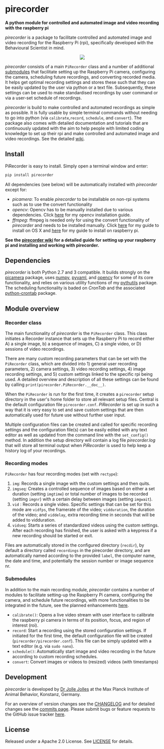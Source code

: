 # pirecorder
**A python module for controlled and automated image and video recording with the raspberry pi**

*pirecorder* is a package to facilitate controlled and automated image and video recording for the Raspberry Pi (rpi), specifically developed with the Behavioural Scientist in mind.

<p align="center"><img src="https://github.com/JolleJolles/pirecorder/blob/master/images/pirecorder-logo.jpg"></p>

*pirecorder* consists of a main `PiRecorder` class and a number of additional [submodules](#submodules) that facilitate setting up the Raspberry Pi camera, configuring the camera, scheduling future recordings, and converting recorded media. It helps get optimal recording settings and stores these such that they can be easily updated by the user via python or a text file. Subsequently, these settings can be used to make standardised recordings by user command or via a user-set schedule of recordings.

*pirecorder* is build to make controlled and automated recordings as simple as possible. It is fully usable by simple terminal commands without needing to go into python (via `calibrate`,`record`, `schedule`, and `convert`). The package also comes with detailed documentation and tutorials that are continuously updated with the aim to help people with limited coding knowledge to set up their rpi and make controlled and automated image and video recordings. See the detailed [wiki](https://github.com/JolleJolles/pirecorder/wiki).


## <a name="install"></a>Install

PiRecorder is easy to install. Simply open a terminal window and enter:

```bash
pip install pirecorder
```

All dependencies (see below) will be automatically installed with *pirecorder* except for:

- *picamera*: To enable *pirecorder* to be installable on non-rpi systems such as to use the convert functionality
- *opencv*: Opencv has to be manually installed due to various dependencies. Click [here](https://github.com/JolleJolles/pirecorder/wiki/Install-OpenCV-for-Python-on-Mac,-Ubuntu,-Raspberry-Pi) for my opencv installation guide.
- *ffmpeg*: ffmpeg is needed only for using the convert functionality of *pirecorder* and needs to be installed manually. Click [here](https://github.com/JolleJolles/pirecorder/wiki/Installing-ffmpeg-on-Mac-OS-X) for my guide to install on OS X and [here](https://github.com/JolleJolles/pirecorder/wiki/Installing-ffmpeg-on-Raspberry-Pi-with-h264-support) for my guide to install on raspberry pi.

**See the [pirecorder wiki](https://github.com/JolleJolles/pirecorder/wiki) for a detailed guide for setting up your raspberry pi and installing and working with pirecorder.**

## Dependencies
*pirecorder* is both Python 2.7 and 3 compatible. It builds strongly on the [picamera](http://picamera.readthedocs.io/) package, uses [numpy](http://www.numpy.org/), [pyyaml](https://pyyaml.org), and [opencv](http://opencv.org) for some of its core functionality, and relies on various utility functions of my [pythutils](https://github.com/JolleJolles/pythutils) package. The scheduling functionality is baded on *CronTab* and the associated [python-crontab](https://pypi.org/project/python-crontab/) package.


## Module overview

### Recorder class
The main functionality of *pirecorder* is the `PiRecorder` class. This class initiates a Recorder instance that sets up the Raspberry Pi to record either A) a single image, b) a sequence of images, C) a single video, or D) sessions of video recordings.

There are many custom recording parameters that can be set with the `PiRecorder` class, which are divided into 1) general user recording parameters, 2) camera settings, 3) video recording settings, 4) image recording settings, and 5) custom settings linked to the specific rpi being used. A detailed overview and description of all these settings can be found by calling `print(pirecorder.PiRecorder.__doc__)`.

When the `PiRecorder` is run for the first time, it creates a `pirecorder` setup directory in the user's home folder to store all relevant setup files. Central is the default configuration file `pirecorder.conf`. *PiRecorder* is set up in such a way that it is very easy to set and save custom settings that are then automatically used for future use without further user input.

Multiple configuration files can be created and called for specific recording settings and the configuration file(s) can be easily edited with any text editor as well as updated from the command line with the `set_config()` method. In addition the setup directory will contain a log file *pirecorder.log* that will store all terminal output when *PiRecorder* is used to help keep a history log of your recordings.

### Recording modes
`PiRecorder` has four recording modes (set with `rectype`):

1. `img`: Records a single image with the custom settings and then quits.
2. `imgseq`: Creates a controlled sequence of images based on either a set duration (setting `imgtime`) or total number of images to be recorded (setting `imgnr`) with a certain delay between images (setting `imgwait`).
3. `vid` : Records a single video. Specific settings that can be set for this mode are `vidfps`, the framerate of the video; `vidduration`, the duration of the video; and `viddelay`, extra recording time in seconds that will be added to vidduration.
4. `vidseq`: Starts a series of standardized videos using the custom settings. After each recording has finished, the user is asked with a keypress if a new recording should be started or exit.

Files are automatically stored in the configured directory (`recdir`), by default a directory called `recordings` in the pirecorder directory, and are automatically named according to the provided `label`, the computer name, the date and time, and potentially the session number or image sequence nr.

### <a name="submodules"></a>Submodules
In addition to the main recording module, *pirecorder* contains a number of modules to facilitate setting-up the Raspberry Pi camera, configuring the camera, and schedule future recordings, with more functionalities to be integrated in the future, see the planned enhancements [here](https://github.com/JolleJolles/pirecorder/labels/enhancement).

- `calibrate()`: Opens a live video stream with user interface to calibrate the raspberry pi camera in terms of its position, focus, and region of interest (roi).
- `record`: Start a recording using the stored configuration settings. If initiated for the first time, the default configuration file will be created (`pirecorder/pirecorder.conf`). This file can be simply updated with a text editor (e.g. via `sudo nano`).
- `schedule()`: Automatically start image and video recording in the future according to custom recording schedules.
- `convert`: Convert images or videos to (resized) videos (with timestamps)

## Development
*pirecorder* is developed by [Dr Jolle Jolles](http://jollejolles.com) at the Max Planck Institute of Animal Behavior, Konstanz, Germany.

For an overview of version changes see the [CHANGELOG](https://github.com/JolleJolles/pirecorder/blob/master/CHANGELOG) and for detailed changes see the [commits page](https://github.com/JolleJolles/pirecorder/commits/). Please submit bugs or feature requests to the GitHub issue tracker [here](https://github.com/JolleJolles/pirecorder/issues).

## License
Released under a Apache 2.0 License. See [LICENSE](https://github.com/JolleJolles/pirecorder/blob/master/LICENSE) for details.
